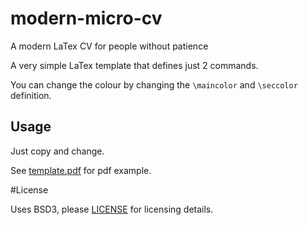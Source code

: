 # modern-micro-cv
A modern LaTex CV for people without patience

A very simple LaTex template that defines just 2 commands.

You can change the colour by changing the `\maincolor` and `\seccolor` definition.

## Usage

Just copy and change.

See [template.pdf](template.pdf) for pdf example.

#License

Uses BSD3, please [LICENSE](LICENSE) for licensing details.

